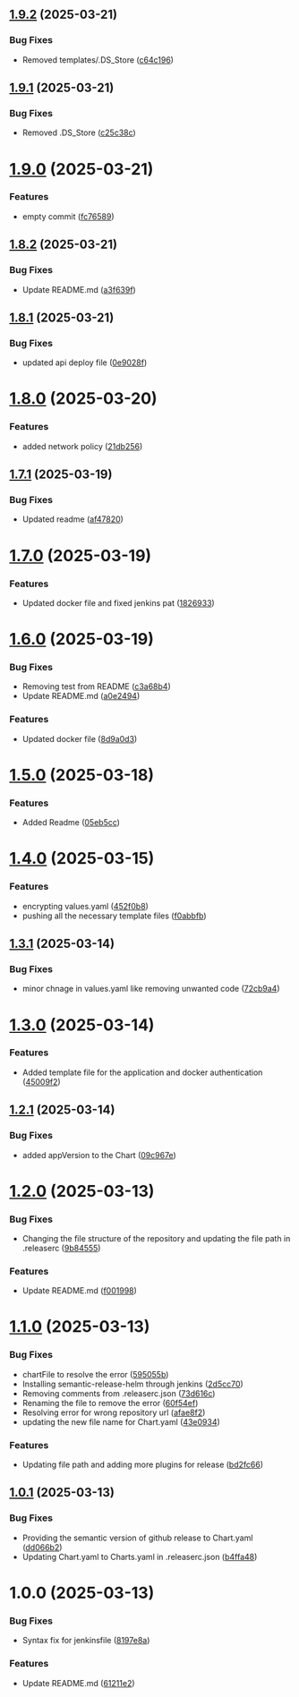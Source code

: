 ## [1.9.2](https://github.com/csye7125-sp25-team05/helm-charts/compare/v1.9.1...v1.9.2) (2025-03-21)


### Bug Fixes

* Removed templates/.DS_Store ([c64c196](https://github.com/csye7125-sp25-team05/helm-charts/commit/c64c196d013b4a0594f7edd24226eb640ecd4abc))

## [1.9.1](https://github.com/csye7125-sp25-team05/helm-charts/compare/v1.9.0...v1.9.1) (2025-03-21)


### Bug Fixes

* Removed .DS_Store ([c25c38c](https://github.com/csye7125-sp25-team05/helm-charts/commit/c25c38cc018dbd1d30e87a7e7ef26a07d8bdb60e))

# [1.9.0](https://github.com/csye7125-sp25-team05/helm-charts/compare/v1.8.2...v1.9.0) (2025-03-21)


### Features

* empty commit ([fc76589](https://github.com/csye7125-sp25-team05/helm-charts/commit/fc765899b2e67bbb2e856df87697750c68a87380))

## [1.8.2](https://github.com/csye7125-sp25-team05/helm-charts/compare/v1.8.1...v1.8.2) (2025-03-21)


### Bug Fixes

* Update README.md ([a3f639f](https://github.com/csye7125-sp25-team05/helm-charts/commit/a3f639f63bc16402458cb3a2c266706886da5415))

## [1.8.1](https://github.com/csye7125-sp25-team05/helm-charts/compare/v1.8.0...v1.8.1) (2025-03-21)


### Bug Fixes

* updated api deploy file ([0e9028f](https://github.com/csye7125-sp25-team05/helm-charts/commit/0e9028fc7d363eff94582c78a21e47d31534beba))

# [1.8.0](https://github.com/csye7125-sp25-team05/helm-charts/compare/v1.7.1...v1.8.0) (2025-03-20)


### Features

* added network policy ([21db256](https://github.com/csye7125-sp25-team05/helm-charts/commit/21db256be716da31e370e284b48cd3dc03c93b3d))

## [1.7.1](https://github.com/csye7125-sp25-team05/helm-charts/compare/v1.7.0...v1.7.1) (2025-03-19)


### Bug Fixes

* Updated readme ([af47820](https://github.com/csye7125-sp25-team05/helm-charts/commit/af47820f5ea4888277e1b765d63444696f9edc1f))

# [1.7.0](https://github.com/csye7125-sp25-team05/helm-charts/compare/v1.6.0...v1.7.0) (2025-03-19)


### Features

* Updated docker file and fixed jenkins pat ([1826933](https://github.com/csye7125-sp25-team05/helm-charts/commit/182693365973cfb1007b6563e5c36b6391fe47a5))

# [1.6.0](https://github.com/csye7125-sp25-team05/helm-charts/compare/v1.5.0...v1.6.0) (2025-03-19)


### Bug Fixes

* Removing test from README ([c3a68b4](https://github.com/csye7125-sp25-team05/helm-charts/commit/c3a68b4c780d65a887ae67023c4be646583a4253))
* Update README.md ([a0e2494](https://github.com/csye7125-sp25-team05/helm-charts/commit/a0e2494e60ba6bd3797728550f6fa8f1efb37fd3))


### Features

* Updated docker file ([8d9a0d3](https://github.com/csye7125-sp25-team05/helm-charts/commit/8d9a0d3c4bcabe704619d6177ae8e0d7e12bcb2f))

# [1.5.0](https://github.com/csye7125-sp25-team05/helm-charts/compare/v1.4.0...v1.5.0) (2025-03-18)


### Features

* Added Readme ([05eb5cc](https://github.com/csye7125-sp25-team05/helm-charts/commit/05eb5cc5c7c2b0fae802c16b64e96a896c07f2d9))

# [1.4.0](https://github.com/csye7125-sp25-team05/helm-charts/compare/v1.3.1...v1.4.0) (2025-03-15)


### Features

* encrypting values.yaml ([452f0b8](https://github.com/csye7125-sp25-team05/helm-charts/commit/452f0b859fab4eae8c822d5c6145bc0ad7240d36))
* pushing all the necessary template files ([f0abbfb](https://github.com/csye7125-sp25-team05/helm-charts/commit/f0abbfb9c20ffb501ceb0859c988b6e1b5bdffe3))

## [1.3.1](https://github.com/csye7125-sp25-team05/helm-charts/compare/v1.3.0...v1.3.1) (2025-03-14)


### Bug Fixes

* minor chnage in values.yaml like removing unwanted code ([72cb9a4](https://github.com/csye7125-sp25-team05/helm-charts/commit/72cb9a49f804e2b3f595fe6235c41fbeca0f20be))

# [1.3.0](https://github.com/csye7125-sp25-team05/helm-charts/compare/v1.2.1...v1.3.0) (2025-03-14)


### Features

* Added template file for the application and docker authentication ([45009f2](https://github.com/csye7125-sp25-team05/helm-charts/commit/45009f2be3dff9e7283d85f8f85c917df550740b))

## [1.2.1](https://github.com/csye7125-sp25-team05/helm-charts/compare/v1.2.0...v1.2.1) (2025-03-14)


### Bug Fixes

* added appVersion to the Chart ([09c967e](https://github.com/csye7125-sp25-team05/helm-charts/commit/09c967e32a1a7df78ffc8f4bdad1833e294b0dfa))

# [1.2.0](https://github.com/csye7125-sp25-team05/helm-charts/compare/v1.1.0...v1.2.0) (2025-03-13)


### Bug Fixes

* Changing the file structure of the repository and updating the file path in .releaserc ([9b84555](https://github.com/csye7125-sp25-team05/helm-charts/commit/9b84555e52abcec4dbf470c6cd30a92773fad7cc))


### Features

* Update README.md ([f001998](https://github.com/csye7125-sp25-team05/helm-charts/commit/f001998b910fb89acf38222a16d36f83e6a9512d))

# [1.1.0](https://github.com/csye7125-sp25-team05/helm-charts/compare/v1.0.1...v1.1.0) (2025-03-13)


### Bug Fixes

* chartFile to resolve the error ([595055b](https://github.com/csye7125-sp25-team05/helm-charts/commit/595055b75e00bd1293cd0773bb12497718e66991))
* Installing semantic-release-helm through jenkins ([2d5cc70](https://github.com/csye7125-sp25-team05/helm-charts/commit/2d5cc70dec989a94c4af8dfeb724fbb3b30eb7c0))
* Removing comments  from .releaserc.json ([73d616c](https://github.com/csye7125-sp25-team05/helm-charts/commit/73d616cdf4f57bedb1b8ffa32421afa52b3f1071))
* Renaming the file to remove the error ([60f54ef](https://github.com/csye7125-sp25-team05/helm-charts/commit/60f54efc6839a1e929138dada7b1d0e7fe1294a4))
* Resolving error for wrong repository url ([afae8f2](https://github.com/csye7125-sp25-team05/helm-charts/commit/afae8f2087276506128541d84760706702f90772))
* updating the new file name for Chart.yaml ([43e0934](https://github.com/csye7125-sp25-team05/helm-charts/commit/43e09349a44663d3ea0c0eea291fd1c036dc5d72))


### Features

* Updating file path and adding more plugins for release ([bd2fc66](https://github.com/csye7125-sp25-team05/helm-charts/commit/bd2fc661798d3ded96e9c5c88fef3f334f022f70))

## [1.0.1](https://github.com/csye7125-sp25-team05/helm-charts/compare/v1.0.0...v1.0.1) (2025-03-13)


### Bug Fixes

* Providing the semantic version of github release to Chart.yaml ([dd066b2](https://github.com/csye7125-sp25-team05/helm-charts/commit/dd066b2cfc4e057a10f74cfb5610279dba6a3a5d))
* Updating Chart.yaml to Charts.yaml in .releaserc.json ([b4ffa48](https://github.com/csye7125-sp25-team05/helm-charts/commit/b4ffa48196c24ec728598fedee94308f028c08b6))

# 1.0.0 (2025-03-13)


### Bug Fixes

* Syntax fix for jenkinsfile ([8197e8a](https://github.com/csye7125-sp25-team05/helm-charts/commit/8197e8af0911272f1255ade734a199072b39585d))


### Features

* Update README.md ([61211e2](https://github.com/csye7125-sp25-team05/helm-charts/commit/61211e2e927a54680fb74631e8f28347134c98cb))
